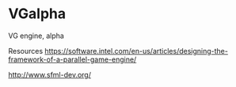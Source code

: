 # VGalpha
VG engine, alpha 



Resources
https://software.intel.com/en-us/articles/designing-the-framework-of-a-parallel-game-engine/

http://www.sfml-dev.org/
